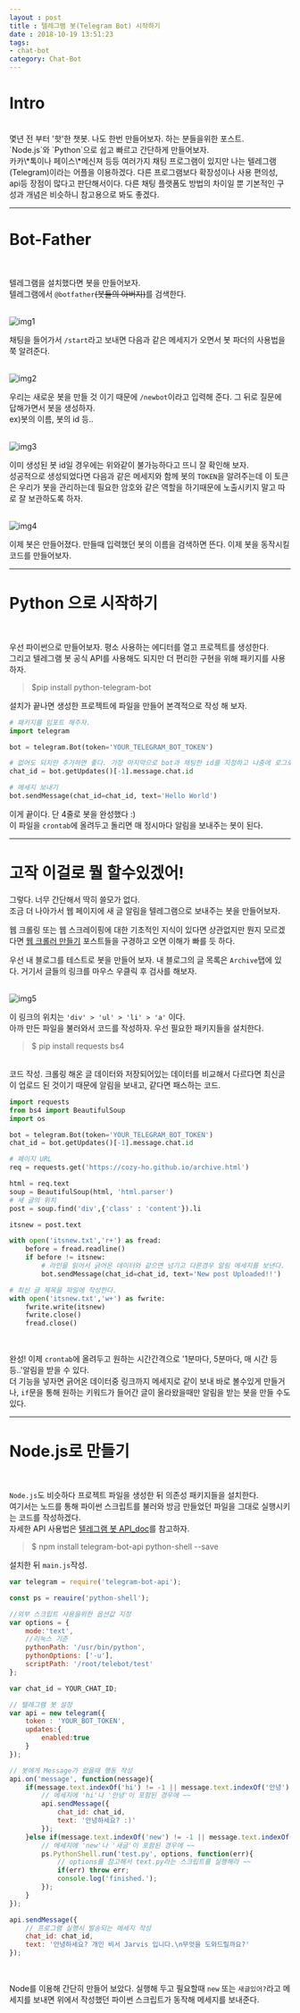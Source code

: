 ```yaml
---
layout : post
title : 텔레그램 봇(Telegram Bot) 시작하기
date : 2018-10-19 13:51:23
tags:
- chat-bot
category: Chat-Bot
---
```


# Intro
<br>
몇년 전 부터 '핫'한 챗봇. 나도 한번 만들어보자. 하는 분들을위한 포스트.<br>`Node.js`와 `Python`으로 쉽고 빠르고 간단하게 만들어보자.<br>카카\*톡이나 페이스\*메신져 등등 여러가지 채팅 프로그램이 있지만 나는 텔레그램(Telegram)이라는 어플을 이용하겠다. 다른 프로그램보다 확장성이나 사용 편의성, api등 장점이 많다고 판단해서이다. 다른 채팅 플랫폼도 방법의 차이일 뿐 기본적인 구성과 개념은 비슷하니 참고용으로 봐도 좋겠다.

---

# Bot-Father
<br>

텔레그램을 설치했다면 봇을 만들어보자.<br>텔레그램에서 `@botfather`~~(봇들의 아버지)~~를 검색한다.
<br><br>

![img1](https://github.com/cozy-ho/cozy-ho.github.io/blob/master/images/_post-18-10-19-01.png?raw=true)
<br>

채팅을 들어가서 `/start`라고 보내면 다음과 같은 메세지가 오면서 봇 파더의 사용법을 쭉 알려준다.
<br><br>

![img2](https://github.com/cozy-ho/cozy-ho.github.io/blob/master/images/_post-18-10-19-02.png?raw=true)
<br>

우리는 새로운 봇을 만들 것 이기 때문에 `/newbot`이라고 입력해 준다. 그 뒤로 질문에 답해가면서 봇을 생성하자.<br>ex)봇의 이름, 봇의 id 등..
<br><br>

![img3](https://github.com/cozy-ho/cozy-ho.github.io/blob/master/images/_post-18-10-19-03.png?raw=true)
<br>

이미 생성된 봇 id일 경우에는 위와같이 불가능하다고 뜨니 잘 확인해 보자.<br>성공적으로 생성되었다면 다음과 같은 메세지와 함께 봇의 `TOKEN`을 알려주는데 이 토큰은 우리가 봇을 관리하는데 필요한 암호와 같은 역할을 하기때문에 노출시키지 말고 따로 잘 보관하도록 하자.
<br><br>

![img4](https://github.com/cozy-ho/cozy-ho.github.io/blob/master/images/_post-18-10-19-04.png?raw=true)
<br>

이제 봇은 만들어졌다. 만들때 입력했던 봇의 이름을 검색하면 뜬다. 이제 봇을 동작시킬 코드를 만들어보자.

---

# Python 으로 시작하기
<br>

우선 파이썬으로 만들어보자. 평소 사용하는 에디터를 열고 프로젝트를 생성한다.<br>그리고 텔레그램 봇 공식 API를 사용해도 되지만 더 편리한 구현을 위해 패키지를 사용하자.<br>

> $pip install python-telegram-bot

설치가 끝나면 생성한 프로젝트에 파일을 만들어 본격적으로 작성 해 보자.

```python
# 패키지를 임포트 해주자.
import telegram

bot = telegram.Bot(token='YOUR_TELEGRAM_BOT_TOKEN')

# 없어도 되지만 추가하면 좋다. 가장 마지막으로 bot과 채팅한 id를 지정하고 나중에 로그로 확인한 후 값을 넣어 주자.
chat_id = bot.getUpdates()[-1].message.chat.id

# 메세지 보내기
bot.sendMessage(chat_id=chat_id, text='Hello World')

```

이게 끝이다. 단 4줄로 봇을 완성했다 :)<br>이 파일을 `crontab`에 올려두고 돌리면 매 정시마다 알림을 보내주는 봇이 된다.

---

# 고작 이걸로 뭘 할수있겠어!

그렇다. 너무 간단해서 딱히 쓸모가 없다.<br>조금 더 나아가서 웹 페이지에 새 글 알림을 텔레그램으로 보내주는 봇을 만들어보자.<br>

웹 크롤링 또는 웹 스크레이핑에 대한 기초적인 지식이 있다면 상관없지만 뭔지 모르겠다면 <a href="https://cozy-ho.github.io/category/Web%20Scraping.html" target="_blank">웹 크롤러 만들기</a> 포스트들을 구경하고 오면 이해가 빠를 듯 하다.

우선 내 블로그를 테스트로 봇을 만들어 보자.
내 블로그의 글 목록은 `Archive`탭에 있다. 거기서 글들의 링크를 마우스 우클릭 후 검사를 해보자.
<br><br>

![img5](https://github.com/cozy-ho/cozy-ho.github.io/blob/master/images/_post-18-10-19-05.png?raw=true)
<br>

이 링크의 위치는 `'div' > 'ul' > 'li' > 'a'` 이다.<br>아까 만든 파일을 불러와서 코드를 작성하자.
우선 필요한 패키지들을 설치한다.
<br>

> $ pip install requests bs4

<br>
코드 작성. 크롤링 해온 글 데이터와 저장되어있는 데이터를 비교해서 다르다면 최신글이 업로드 된 것이기 때문에 알림을 보내고, 같다면 패스하는 코드.

```python
import requests
from bs4 import BeautifulSoup
import os

bot = telegram.Bot(token='YOUR_TELEGRAM_BOT_TOKEN')
chat_id = bot.getUpdates()[-1].message.chat.id

# 페이지 URL
req = requests.get('https://cozy-ho.github.io/archive.html')

html = req.text
soup = BeautifulSoup(html, 'html.parser')
# 새 글의 위치
post = soup.find('div',{'class' : 'content'}).li

itsnew = post.text

with open('itsnew.txt','r+') as fread:
    before = fread.readline()
    if before != itsnew:
        # 라인을 읽어서 긁어온 데이터와 같으면 넘기고 다른경우 알림 메세지를 보낸다.
        bot.sendMessage(chat_id=chat_id, text='New post Uploaded!!')

# 최신 글 제목을 파일에 작성한다.    
with open('itsnew.txt','w+') as fwrite:
    fwrite.write(itsnew)
    fwrite.close()
    fread.close()

```
<br>

완성! 이제 `crontab`에 올려두고 원하는 시간간격으로 '1분마다, 5분마다, 매 시간 등등..'알림을 받을 수 있다.<br>더 기능을 넣자면 긁어온 데이터중 링크까지 메세지로 같이 보내 바로 볼수있게 만들거나, `if`문을 통해 원하는 키워드가 들어간 글이 올라왔을때만 알림을 받는 봇을 만들 수도 있다.

---

# Node.js로 만들기
<br>

`Node.js`도 비슷하다 프로젝트 파일을 생성한 뒤 의존성 패키지들을 설치한다.<br>여기서는 노드를 통해 파이썬 스크립트를 불러와 방금 만들었던 파일을 그대로 실행시키는 코드를 작성하겠다.
<br>
자세한 API 사용법은 <a href="https://core.telegram.org/bots/api" target="_blank">텔레그램 봇 API_doc</a>를 참고하자.

> $ npm install telegram-bot-api python-shell --save

설치한 뒤 `main.js`작성.
<br>

```javascript
var telegram = require('telegram-bot-api');

const ps = reauire('python-shell');

//외부 스크립트 사용을위한 옵션값 지정
var options = {
    mode:'text',
    //리눅스 기준
    pythonPath: '/usr/bin/python',
    pythonOptions: ['-u'],
    scriptPath: '/root/telebot/test'
};

var chat_id = YOUR_CHAT_ID;

// 텔레그램 봇 설정
var api = new telegram({
    token : 'YOUR_BOT_TOKEN',
    updates:{
        enabled:true
    }
});

// 봇에게 Message가 왔을때 행동 작성
api.on('message', function(nessage){
    if(message.text.indexOf('hi') != -1 || message.text.indexOf('안녕') != -1){
        // 메세지에 'hi'나 '안녕'이 포함된 경우에 ~~
        api.sendMessage({
            chat_id: chat_id,
            text: '안녕하세요? :)'
        });
    }else if(message.text.indexOf('new') != -1 || message.text.indexOf('새글') != -1){
        // 메세지에 'new'나 '새글'이 포함된 경우에 ~~
        ps.PythonShell.run('test.py', options, function(err){
            // options를 참고해서 text.py라는 스크립트를 실행해라 ~~
            if(err) throw err;
            console.log('finished.');
        });
    }
});

api.sendMessage({
    // 프로그램 실행시 발송되는 메세지 작성
    chat_id: chat_id,
    text: '안녕하세요? 개인 비서 Jarvis 입니다.\n무엇을 도와드릴까요?'
});

```
<br>

Node를 이용해 간단히 만들어 보았다. 실행해 두고 필요할때 `new` 또는 `새글있어?`라고 메세지를 보내면 위에서 작성했던 파이썬 스크립트가 동작해 메세지를 보내준다.
<br><br>
